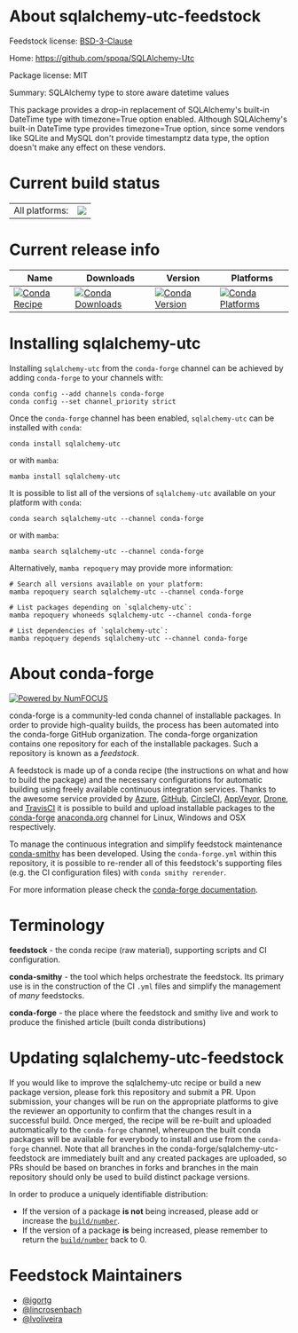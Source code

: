 About sqlalchemy-utc-feedstock
==============================

Feedstock license: [BSD-3-Clause](https://github.com/conda-forge/sqlalchemy-utc-feedstock/blob/main/LICENSE.txt)

Home: https://github.com/spoqa/SQLAlchemy-Utc

Package license: MIT

Summary: SQLAlchemy type to store aware datetime values 

This package provides a drop-in replacement of SQLAlchemy's built-in
DateTime type with timezone=True option enabled. Although SQLAlchemy's
built-in DateTime type provides timezone=True option, since some vendors
like SQLite and MySQL don't provide timestamptz data type, the option
doesn't make any effect on these vendors.


Current build status
====================


<table><tr><td>All platforms:</td>
    <td>
      <a href="https://dev.azure.com/conda-forge/feedstock-builds/_build/latest?definitionId=5835&branchName=main">
        <img src="https://dev.azure.com/conda-forge/feedstock-builds/_apis/build/status/sqlalchemy-utc-feedstock?branchName=main">
      </a>
    </td>
  </tr>
</table>

Current release info
====================

| Name | Downloads | Version | Platforms |
| --- | --- | --- | --- |
| [![Conda Recipe](https://img.shields.io/badge/recipe-sqlalchemy--utc-green.svg)](https://anaconda.org/conda-forge/sqlalchemy-utc) | [![Conda Downloads](https://img.shields.io/conda/dn/conda-forge/sqlalchemy-utc.svg)](https://anaconda.org/conda-forge/sqlalchemy-utc) | [![Conda Version](https://img.shields.io/conda/vn/conda-forge/sqlalchemy-utc.svg)](https://anaconda.org/conda-forge/sqlalchemy-utc) | [![Conda Platforms](https://img.shields.io/conda/pn/conda-forge/sqlalchemy-utc.svg)](https://anaconda.org/conda-forge/sqlalchemy-utc) |

Installing sqlalchemy-utc
=========================

Installing `sqlalchemy-utc` from the `conda-forge` channel can be achieved by adding `conda-forge` to your channels with:

```
conda config --add channels conda-forge
conda config --set channel_priority strict
```

Once the `conda-forge` channel has been enabled, `sqlalchemy-utc` can be installed with `conda`:

```
conda install sqlalchemy-utc
```

or with `mamba`:

```
mamba install sqlalchemy-utc
```

It is possible to list all of the versions of `sqlalchemy-utc` available on your platform with `conda`:

```
conda search sqlalchemy-utc --channel conda-forge
```

or with `mamba`:

```
mamba search sqlalchemy-utc --channel conda-forge
```

Alternatively, `mamba repoquery` may provide more information:

```
# Search all versions available on your platform:
mamba repoquery search sqlalchemy-utc --channel conda-forge

# List packages depending on `sqlalchemy-utc`:
mamba repoquery whoneeds sqlalchemy-utc --channel conda-forge

# List dependencies of `sqlalchemy-utc`:
mamba repoquery depends sqlalchemy-utc --channel conda-forge
```


About conda-forge
=================

[![Powered by
NumFOCUS](https://img.shields.io/badge/powered%20by-NumFOCUS-orange.svg?style=flat&colorA=E1523D&colorB=007D8A)](https://numfocus.org)

conda-forge is a community-led conda channel of installable packages.
In order to provide high-quality builds, the process has been automated into the
conda-forge GitHub organization. The conda-forge organization contains one repository
for each of the installable packages. Such a repository is known as a *feedstock*.

A feedstock is made up of a conda recipe (the instructions on what and how to build
the package) and the necessary configurations for automatic building using freely
available continuous integration services. Thanks to the awesome service provided by
[Azure](https://azure.microsoft.com/en-us/services/devops/), [GitHub](https://github.com/),
[CircleCI](https://circleci.com/), [AppVeyor](https://www.appveyor.com/),
[Drone](https://cloud.drone.io/welcome), and [TravisCI](https://travis-ci.com/)
it is possible to build and upload installable packages to the
[conda-forge](https://anaconda.org/conda-forge) [anaconda.org](https://anaconda.org/)
channel for Linux, Windows and OSX respectively.

To manage the continuous integration and simplify feedstock maintenance
[conda-smithy](https://github.com/conda-forge/conda-smithy) has been developed.
Using the ``conda-forge.yml`` within this repository, it is possible to re-render all of
this feedstock's supporting files (e.g. the CI configuration files) with ``conda smithy rerender``.

For more information please check the [conda-forge documentation](https://conda-forge.org/docs/).

Terminology
===========

**feedstock** - the conda recipe (raw material), supporting scripts and CI configuration.

**conda-smithy** - the tool which helps orchestrate the feedstock.
                   Its primary use is in the construction of the CI ``.yml`` files
                   and simplify the management of *many* feedstocks.

**conda-forge** - the place where the feedstock and smithy live and work to
                  produce the finished article (built conda distributions)


Updating sqlalchemy-utc-feedstock
=================================

If you would like to improve the sqlalchemy-utc recipe or build a new
package version, please fork this repository and submit a PR. Upon submission,
your changes will be run on the appropriate platforms to give the reviewer an
opportunity to confirm that the changes result in a successful build. Once
merged, the recipe will be re-built and uploaded automatically to the
`conda-forge` channel, whereupon the built conda packages will be available for
everybody to install and use from the `conda-forge` channel.
Note that all branches in the conda-forge/sqlalchemy-utc-feedstock are
immediately built and any created packages are uploaded, so PRs should be based
on branches in forks and branches in the main repository should only be used to
build distinct package versions.

In order to produce a uniquely identifiable distribution:
 * If the version of a package **is not** being increased, please add or increase
   the [``build/number``](https://docs.conda.io/projects/conda-build/en/latest/resources/define-metadata.html#build-number-and-string).
 * If the version of a package **is** being increased, please remember to return
   the [``build/number``](https://docs.conda.io/projects/conda-build/en/latest/resources/define-metadata.html#build-number-and-string)
   back to 0.

Feedstock Maintainers
=====================

* [@igortg](https://github.com/igortg/)
* [@lincrosenbach](https://github.com/lincrosenbach/)
* [@lvoliveira](https://github.com/lvoliveira/)

